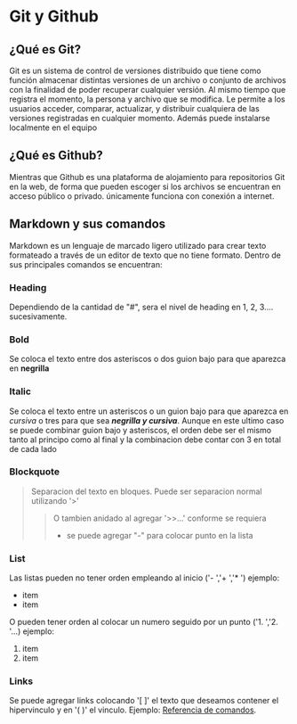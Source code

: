 # Git y Github

## ¿Qué es Git?
Git es un sistema de control de versiones distribuido que tiene como función almacenar distintas versiones de un archivo o conjunto de archivos con la finalidad de poder recuperar cualquier versión.
Al mismo tiempo que registra el momento, la persona y archivo que se modifica. Le permite a los usuarios acceder, comparar, actualizar, y distribuir cualquiera de las versiones registradas en cualquier momento.
Además puede instalarse localmente en el equipo

## ¿Qué es Github?
Mientras que Github es una plataforma de alojamiento para repositorios Git en la web, de forma que pueden escoger si los archivos se encuentran en acceso público o privado.
únicamente funciona con conexión a internet.

## Markdown y sus comandos
Markdown es un lenguaje de marcado ligero utilizado para crear texto formateado a través de un editor de texto que no tiene formato. Dentro de sus principales comandos se encuentran:

### Heading 
Dependiendo de la cantidad de "#", sera el nivel de heading en 1, 2, 3.... sucesivamente.

### Bold 
Se coloca el texto entre dos asteriscos o dos guion bajo para que aparezca en **negrilla**

### Italic
Se coloca el texto entre un asteriscos o un guion bajo para que aparezca en *cursiva* o tres para que sea ***negrilla y cursiva***. Aunque en este ultimo caso se puede combinar guion bajo y asteriscos, el orden debe ser el mismo tanto al principo como al final y la combinacion debe contar con 3 en total de cada lado

### Blockquote
>Separacion del texto en bloques. 
>Puede ser separacion normal utilizando '>' 
>>O tambien anidado al agregar '>>...' conforme se requiera
>> - se puede agregar "-" para colocar punto en la lista

### List
Las listas pueden no tener orden empleando al inicio ('- ','+ ','* ') ejemplo:
- item
- item

O pueden tener orden al colocar un numero seguido por un punto ('1. ','2. '...) ejemplo:
1. item
2. item

### Links
Se puede agregar links colocando '[ ]' el texto que deseamos contener el hipervinculo y en '( )' el vinculo. Ejemplo:
[Referencia de comandos](https://www.markdownguide.org/basic-syntax/).
